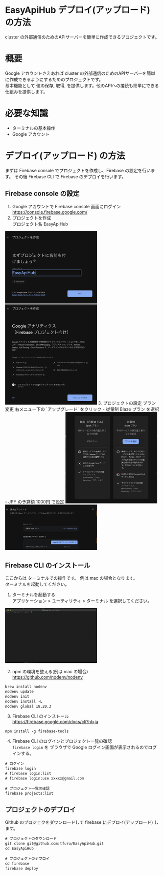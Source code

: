 # EasyApiHub デプロイ(アップロード) の方法
cluster の外部通信のためのAPIサーバーを簡単に作成できるプロジェクトです。  

# 概要
Google アカウントさえあれば cluster の外部通信のためのAPIサーバーを簡単に作成できるようにするためのプロジェクトです。  
基本機能として 値の保存, 取得, を提供します。他のAPIへの接続も簡単にできる仕組みを提供します。  

# 必要な知識
- ターミナルの基本操作
- Google アカウント

# デプロイ(アップロード) の方法
まずは Firebase console でプロジェクトを作成し、Firebase の設定を行います。
その後 Firebase CLI で Firebase のデプロイを行います。  

## Firebase console の設定
1. Google アカウントで Firebase console 画面にログイン
https://console.firebase.google.com/  
2. プロジェクトを作成   
プロジェクト名 EasyApiHub  
<img src="./doc/doc1.png" width="300px">
<img src="./doc/doc2.png" width="300px">
3. プロジェクトの設定 プラン変更 右メニュー下の `アップグレード` をクリック  
- 従量制 Blaze プラン を選択  
- JPY の予算額 1000円 で設定  
<img src="./doc/doc3.png" width="300px">
<img src="./doc/doc4.png" width="300px">


## Firebase CLI のインストール
ここからは ターミナルでの操作です。 例は mac の場合となります。  
ターミナルを起動してください。   
1. ターミナルを起動する  
アプリケーション > ユーティリティ > ターミナル を選択してください。  
<img src="./doc/doc5.png" width="300px">  

2. npm の環境を整える(例は mac の場合)  
https://github.com/nodenv/nodenv  
```:bash
brew install nodenv
nodenv update
nodenv init  
nodenv install -L
nodenv global 18.20.3
```

3. Firebase CLI のインストール  
https://firebase.google.com/docs/cli?hl=ja  
```:bash
npm install -g firebase-tools
```

4. Firebase CLI のログインとプロジェクト一覧の確認  
`firebase login` を ブラウザで Google ログイン画面が表示されるのでログインする。  
```:bash
# ログイン
firebase login
# firebase login:list
# firebase login:use xxxxx@gmail.com

# プロジェクト一覧の確認
firebase projects:list
```

## プロジェクトのデプロイ
Github のプロジェクをダウンロードして firebase にデプロイ(アップロード) します。  
```:bash
# プロジェクトのダウンロード
git clone git@github.com:tfuru/EasyApiHub.git
cd EasyApiHub

# プロジェクトのデプロイ
cd firebase
firebase deploy
```

